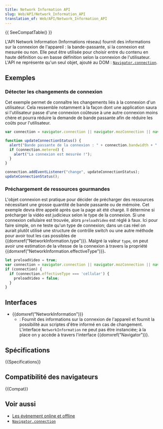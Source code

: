 ```yaml
---
title: Network Information API
slug: Web/API/Network_Information_API
translation_of: Web/API/Network_Information_API
---
```


{{ SeeCompatTable() }}

L'API Network Information (Informations réseau) fournit des informations sur la connexion de l'appareil : la bande-passante, si la connexion est mesurée ou non. Elle peut être utilisée pour choisir entre du contenu en haute définition ou en basse définition selon la connexion de l'utilisateur. L'API ne représente qu'un seul objet, ajouté au DOM : [`Navigator.connection`](/fr/docs/Web/API/Navigator/connection).

## Exemples

### Détecter les changements de connexion

Cet exemple permet de connaître les changements liés à la connexion d'un utilisateur. Cela ressemble notamment à la façon dont une application saura si l'utilisateur passe d'une connexion coûteuse à une autre connexion moins chère et pourra réduire la demande de bande passante afin de réduire les coûts pour l'utilisateur.

```js
var connection = navigator.connection || navigator.mozConnection || navigator.webkitConnection;

function updateConnectionStatus() {
  alert("Bande passante de la connexion : " + connection.bandwidth + " MB/s");
  if (connection.metered) {
    alert("La connexion est mesurée !");
  }
}

connection.addEventListener("change", updateConnectionStatus);
updateConnectionStatus();
```

### Préchargement de ressources gourmandes

L'objet connexion est pratique pour décider de précharger des ressources nécessitant une grosse quantité de bande passante ou de mémoire. Cet exemple devra être appelé après que la page ait été chargé. Il détermine si précharger la vidéo est judicieux selon le type de la connexion. Si une connexion cellulaire est trouvée, alors `preloadVideo` est réglé à faux. Ici pour faire simple, on ne teste qu'un type de connexion; dans un cas réel on aurait plutôt utilisé une structure de contrôle switch ou une autre méthode pour avoir tout les cas possibles de {{domxref("NetworkInformation.type")}}. Malgré la valeur `type`, on peut avoir une estimation de la vitesse de la connexion à travers la propriété {{domxref("NetworkInformation.effectiveType")}}**.**

```js
let preloadVideo = true;
var connection = navigator.connection || navigator.mozConnection || navigator.webkitConnection;
if (connection) {
  if (connection.effectiveType === 'cellular') {
    preloadVideo = false;
  }
}
```

## Interfaces

- {{domxref("NetworkInformation")}}
  - : Fournit des informations sur la connexion de l'appareil et fournit la possibilité aux scriptes d'être informé en cas de changement. L'interface `NetworkInformation` ne peut pas être instanciée; à la place on y accède à travers l'interface {{domxref("Navigator")}}.

## Spécifications

{{Specifications}}

## Compatibilité des navigateurs

{{Compat}}

## Voir aussi

- [Les évènement online et offline](/fr/docs/Online_and_offline_events)
- [`Navigator.connection`](/fr/docs/Web/API/Navigator/connection)
